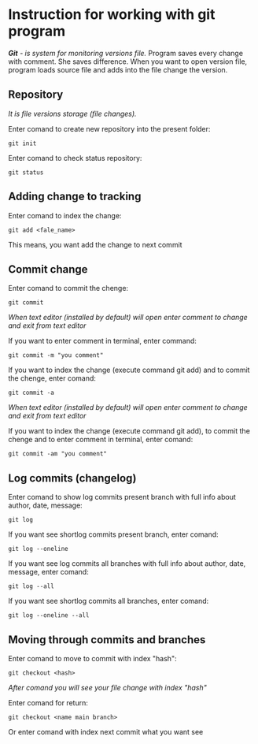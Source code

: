 # Instruction for working with git program

_**Git** - is system for monitoring versions file._ 
Program saves every change with comment. She saves difference. When you want to open version file, program loads source file and adds into the file change the version.

## Repository

*It is file versions storage (file changes).*

Enter comand to create new repository  into the present folder:

    git init

Enter comand to check status repository:

    git status

## Adding change to tracking

Enter comand to index the change:

    git add <fale_name>

This means, you want add the change to next commit

## Commit change

Enter comand to commit the chenge:

    git commit

*When text editor (installed by default) will open enter comment to change and exit from text editor*

If you want to enter comment in terminal, enter command:

    git commit -m "you comment"

If you want to index the change (execute command git add) and to commit the chenge, enter comand:

    git commit -a

*When text editor (installed by default) will open enter comment to change and exit from text editor*

If you want to index the change (execute command git add), to commit the chenge and to enter comment in terminal, enter comand:

    git commit -am "you comment"

## Log commits (changelog)

Enter comand to show log commits present branch with full info about author, date, message:

    git log 

If you want see shortlog commits present branch, enter comand:

    git log --oneline

If you want see log commits all branches with full info about author, date, message, enter comand:

    git log --all

If you want see shortlog commits all branches, enter comand:

    git log --oneline --all

## Moving through commits and branches

Enter comand to move to commit with index "hash":

    git checkout <hash>

*After comand you will see your file change with index "hash"*

Enter comand for return:

    git checkout <name main branch>

Or enter comand with index next commit what you want see
